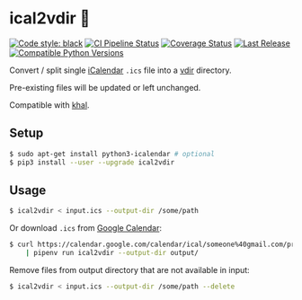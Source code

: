 # ical2vdir 📅

[![Code style: black](https://img.shields.io/badge/code%20style-black-000000.svg)](https://github.com/psf/black)
[![CI Pipeline Status](https://github.com/fphammerle/ical2vdir/workflows/tests/badge.svg)](https://github.com/fphammerle/ical2vdir/actions)
[![Coverage Status](https://coveralls.io/repos/github/fphammerle/ical2vdir/badge.svg?branch=master)](https://coveralls.io/github/fphammerle/ical2vdir?branch=master)
[![Last Release](https://img.shields.io/pypi/v/ical2vdir.svg)](https://pypi.org/project/ical2vdir/#history)
[![Compatible Python Versions](https://img.shields.io/pypi/pyversions/ical2vdir.svg)](https://pypi.org/project/ical2vdir/)

Convert / split single [iCalendar](https://en.wikipedia.org/wiki/ICalendar)
`.ics` file into a
[vdir](https://vdirsyncer.readthedocs.io/en/stable/vdir.html) directory.

Pre-existing files will be updated or left unchanged.

Compatible with [khal](https://github.com/pimutils/khal).

## Setup

```sh
$ sudo apt-get install python3-icalendar # optional
$ pip3 install --user --upgrade ical2vdir
```

## Usage

```sh
$ ical2vdir < input.ics --output-dir /some/path
```

Or download `.ics` from [Google Calendar](https://calendar.google.com/):
```sh
$ curl https://calendar.google.com/calendar/ical/someone%40gmail.com/private-1234/basic.ics \
    | pipenv run ical2vdir --output-dir output/
```

Remove files from output directory that are not available in input:
```sh
$ ical2vdir < input.ics --output-dir /some/path --delete
```
